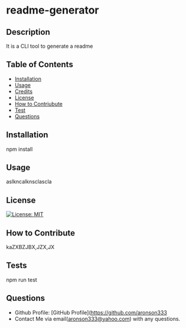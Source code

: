 # readme-generator
## Description
It is a CLI tool to generate a readme

## Table of Contents 
- [Installation](#installation)
- [Usage](#usage)
- [Credits](#credits)
- [License](#license)
- [How to Contriubute](#contribution)
- [Test](#tests)
- [Questions](#questions)

## Installation
npm install

## Usage
aslkncalknsclascla

## License
[![License: MIT](https://img.shields.io/badge/License-MIT-yellow.svg)](https://opensource.org/licenses/MIT)

## How to Contribute
kaZXBZJBX,JZX,JX

## Tests
npm run test
## Questions
- Github Profile: [GitHub Profile](https://github.com/aronson333
- Contact Me via email(aronson333@yahoo.com) with any questions.

